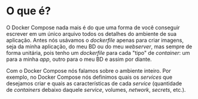 # O que é?
O Docker Compose nada mais é do que uma forma de você conseguir escrever em um único arquivo todos os detalhes do ambiente de sua aplicação. Antes nós usávamos o _dockerfile_ apenas para criar imagens, seja da minha aplicação, do meu BD ou do meu _webserver_, mas sempre de forma unitária, pois tenho um _dockerfile_ para cada "tipo" de _container_: um para a minha _app_, outro para o meu BD e assim por diante.

Com o Docker Compose nós falamos sobre o ambiente inteiro. Por exemplo, no Docker Compose nós definimos quais os _services_ que desejamos criar e quais as características de cada _service_ (quantidade de _containers_ debaixo daquele _service_, volumes, _network_, _secrets_, etc.).

 


